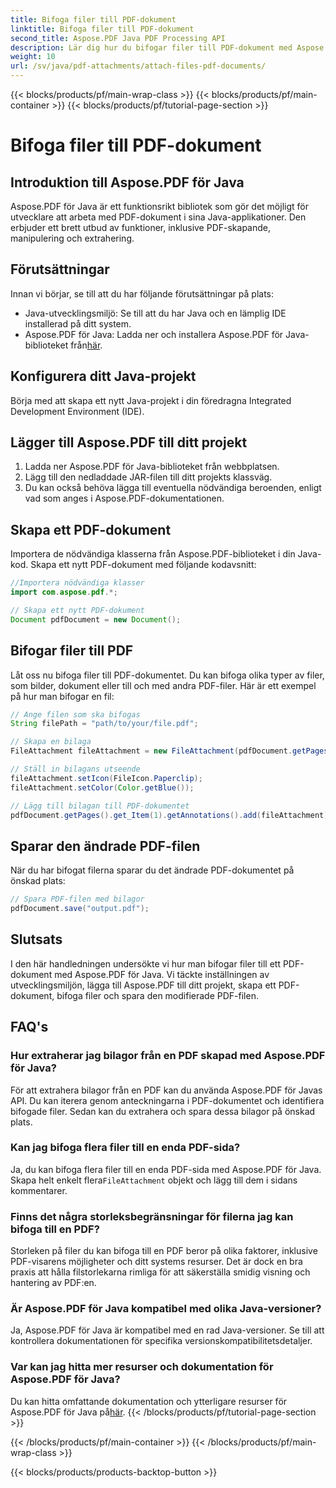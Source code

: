 ```yaml
---
title: Bifoga filer till PDF-dokument
linktitle: Bifoga filer till PDF-dokument
second_title: Aspose.PDF Java PDF Processing API
description: Lär dig hur du bifogar filer till PDF-dokument med Aspose.PDF för Java. Vår steg-för-steg-guide gör PDF-manipulation till en lek.
weight: 10
url: /sv/java/pdf-attachments/attach-files-pdf-documents/
---
```


{{< blocks/products/pf/main-wrap-class >}}
{{< blocks/products/pf/main-container >}}
{{< blocks/products/pf/tutorial-page-section >}}

# Bifoga filer till PDF-dokument


## Introduktion till Aspose.PDF för Java

Aspose.PDF för Java är ett funktionsrikt bibliotek som gör det möjligt för utvecklare att arbeta med PDF-dokument i sina Java-applikationer. Den erbjuder ett brett utbud av funktioner, inklusive PDF-skapande, manipulering och extrahering.

## Förutsättningar

Innan vi börjar, se till att du har följande förutsättningar på plats:

- Java-utvecklingsmiljö: Se till att du har Java och en lämplig IDE installerad på ditt system.
-  Aspose.PDF för Java: Ladda ner och installera Aspose.PDF för Java-biblioteket från[här](https://releases.aspose.com/pdf/java/).

## Konfigurera ditt Java-projekt

Börja med att skapa ett nytt Java-projekt i din föredragna Integrated Development Environment (IDE).

## Lägger till Aspose.PDF till ditt projekt

1. Ladda ner Aspose.PDF för Java-biblioteket från webbplatsen.
2. Lägg till den nedladdade JAR-filen till ditt projekts klassväg.
3. Du kan också behöva lägga till eventuella nödvändiga beroenden, enligt vad som anges i Aspose.PDF-dokumentationen.

## Skapa ett PDF-dokument

Importera de nödvändiga klasserna från Aspose.PDF-biblioteket i din Java-kod. Skapa ett nytt PDF-dokument med följande kodavsnitt:

```java
//Importera nödvändiga klasser
import com.aspose.pdf.*;

// Skapa ett nytt PDF-dokument
Document pdfDocument = new Document();
```

## Bifogar filer till PDF

Låt oss nu bifoga filer till PDF-dokumentet. Du kan bifoga olika typer av filer, som bilder, dokument eller till och med andra PDF-filer. Här är ett exempel på hur man bifogar en fil:

```java
// Ange filen som ska bifogas
String filePath = "path/to/your/file.pdf";

// Skapa en bilaga
FileAttachment fileAttachment = new FileAttachment(pdfDocument.getPages().get_Item(1), filePath);

// Ställ in bilagans utseende
fileAttachment.setIcon(FileIcon.Paperclip);
fileAttachment.setColor(Color.getBlue());

// Lägg till bilagan till PDF-dokumentet
pdfDocument.getPages().get_Item(1).getAnnotations().add(fileAttachment);
```

## Sparar den ändrade PDF-filen

När du har bifogat filerna sparar du det ändrade PDF-dokumentet på önskad plats:

```java
// Spara PDF-filen med bilagor
pdfDocument.save("output.pdf");
```

## Slutsats

I den här handledningen undersökte vi hur man bifogar filer till ett PDF-dokument med Aspose.PDF för Java. Vi täckte inställningen av utvecklingsmiljön, lägga till Aspose.PDF till ditt projekt, skapa ett PDF-dokument, bifoga filer och spara den modifierade PDF-filen.

## FAQ's

### Hur extraherar jag bilagor från en PDF skapad med Aspose.PDF för Java?

För att extrahera bilagor från en PDF kan du använda Aspose.PDF för Javas API. Du kan iterera genom anteckningarna i PDF-dokumentet och identifiera bifogade filer. Sedan kan du extrahera och spara dessa bilagor på önskad plats.

### Kan jag bifoga flera filer till en enda PDF-sida?

 Ja, du kan bifoga flera filer till en enda PDF-sida med Aspose.PDF för Java. Skapa helt enkelt flera`FileAttachment` objekt och lägg till dem i sidans kommentarer.

### Finns det några storleksbegränsningar för filerna jag kan bifoga till en PDF?

Storleken på filer du kan bifoga till en PDF beror på olika faktorer, inklusive PDF-visarens möjligheter och ditt systems resurser. Det är dock en bra praxis att hålla filstorlekarna rimliga för att säkerställa smidig visning och hantering av PDF:en.

### Är Aspose.PDF för Java kompatibel med olika Java-versioner?

Ja, Aspose.PDF för Java är kompatibel med en rad Java-versioner. Se till att kontrollera dokumentationen för specifika versionskompatibilitetsdetaljer.

### Var kan jag hitta mer resurser och dokumentation för Aspose.PDF för Java?

Du kan hitta omfattande dokumentation och ytterligare resurser för Aspose.PDF för Java på[här](https://reference.aspose.com/pdf/java/).
{{< /blocks/products/pf/tutorial-page-section >}}

{{< /blocks/products/pf/main-container >}}
{{< /blocks/products/pf/main-wrap-class >}}

{{< blocks/products/products-backtop-button >}}

